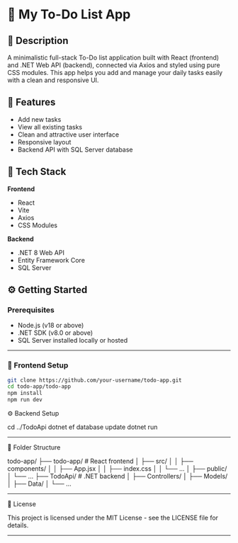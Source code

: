 # 📝 My To-Do List App

## 📖 Description
A minimalistic full-stack To-Do list application built with React (frontend) and .NET Web API (backend), connected via Axios and styled using pure CSS modules. This app helps you add and manage your daily tasks easily with a clean and responsive UI.

## 🚀 Features
- Add new tasks
- View all existing tasks
- Clean and attractive user interface
- Responsive layout
- Backend API with SQL Server database

## 🔧 Tech Stack

**Frontend**
- React
- Vite
- Axios
- CSS Modules

**Backend**
- .NET 8 Web API
- Entity Framework Core
- SQL Server

## ⚙️ Getting Started

### Prerequisites
- Node.js (v18 or above)
- .NET SDK (v8.0 or above)
- SQL Server installed locally or hosted

---

### 🔨 Frontend Setup

```bash
git clone https://github.com/your-username/todo-app.git
cd todo-app/todo-app
npm install
npm run dev
```

⚙️ Backend Setup

cd ../TodoApi
dotnet ef database update
dotnet run

---

📂 Folder Structure

todo-app/
├── todo-app/               # React frontend
│   ├── src/
│   │   ├── components/
│   │   ├── App.jsx
│   │   ├── index.css
│   │   └── ...
│   ├── public/
│   └── ...
├── TodoApi/                # .NET backend
│   ├── Controllers/
│   ├── Models/
│   ├── Data/
│   └── ...

---

📄 License

This project is licensed under the MIT License - see the LICENSE file for details.

---


